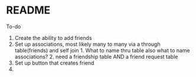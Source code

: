 # README

To-do
1. Create the ability to add friends
  1. Set up associations, most likely many to many via a through table(friends) and self join
    1. What to name thru table also what to name associations?
    2. need a friendship table AND a friend request table
  2. Set up button that creates friend
2.
